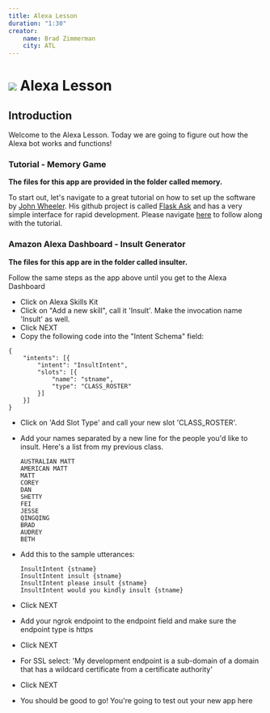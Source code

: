 ```yaml
---
title: Alexa Lesson
duration: "1:30"
creator:
    name: Brad Zimmerman
    city: ATL
---
```


# ![](https://ga-dash.s3.amazonaws.com/production/assets/logo-9f88ae6c9c3871690e33280fcf557f33.png) Alexa Lesson

## Introduction
Welcome to the Alexa Lesson. Today we are going to figure out how the Alexa bot works and functions!

### Tutorial - Memory Game
<b>The files for this app are provided in the folder called memory.</b>

To start out, let's navigate to a great tutorial on how to set up the software by [John Wheeler](https://alexatutorial.com/). His github project is called [Flask Ask](https://github.com/johnwheeler/flask-ask) and has a very simple interface for rapid development. Please navigate [here](https://developer.amazon.com/blogs/post/Tx14R0IYYGH3SKT/Flask-Ask-A-New-Python-Framework-for-Rapid-Alexa-Skills-Kit-Development) to follow along with the tutorial.

### Amazon Alexa Dashboard - Insult Generator
<b>The files for this app are in the folder called insulter.</b>

Follow the same steps as the app above until you get to the Alexa Dashboard

* Click on Alexa Skills Kit
* Click on "Add a new skill", call it 'Insult'. Make the invocation name 'Insult' as well.
* Click NEXT
* Copy the following code into the "Intent Schema" field:

```
{
    "intents": [{
        "intent": "InsultIntent",
        "slots": [{
            "name": "stname",
            "type": "CLASS_ROSTER"
        }]
    }]
}
```

* Click on 'Add Slot Type' and call your new slot 'CLASS_ROSTER'.
* Add your names separated by a new line for the people you'd like to insult. Here's a list from my previous class.

  ```
  AUSTRALIAN MATT
  AMERICAN MATT
  MATT
  COREY
  DAN
  SHETTY
  FEI
  JESSE
  QINGQING
  BRAD
  AUDREY
  BETH
  ```

* Add this to the sample utterances:

  ```
  InsultIntent {stname}
  InsultIntent insult {stname}
  InsultIntent please insult {stname}  
  InsultIntent would you kindly insult {stname}
  ```

* Click NEXT
* Add your ngrok endpoint to the endpoint field and make sure the endpoint type is https
* Click NEXT
* For SSL select: 'My development endpoint is a sub-domain of a domain that has a wildcard certificate from a certificate authority'
* Click NEXT
* You should be good to go! You're going to test out your new app here

